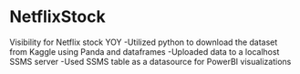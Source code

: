 # NetflixStock
Visibility for Netflix stock YOY
-Utilized python to download the dataset from Kaggle using Panda and dataframes 
-Uploaded data to a localhost SSMS server
-Used SSMS table as a datasource for PowerBI visualizations
